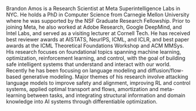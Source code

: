 Brandon Amos is a Research Scientist at Meta Superintelligence Labs in NYC.
He holds a PhD in Computer Science from Carnegie Mellon University where
he was supported by the NSF Graduate Research Fellowship.
Prior to joining Meta, he also worked at Adobe Research,
Google DeepMind, and Intel Labs, and served as a visiting
lecturer at Cornell Tech.
He has received best reviewer awards at AISTATS, NeurIPS, ICML, and ICLR,
and best paper awards at the ICML Theoretical Foundations Workshop
and ACM MMSys.
His research focuses on foundational topics spanning machine learning,
optimization, reinforcement learning, and control, with the goal of
building safe intelligent systems that understand and interact with
our world. Recently he has been focusing on language modeling and
diffusion/flow-based generative modeling. Major themes of his research
involve attacking language models to improve safety and alignment,
improving RL and control systems, applied optimal transport and flows,
amortization and meta-learning between tasks, and integrating
structural information and domain knowledge into AI systems through
differentiable optimization.
